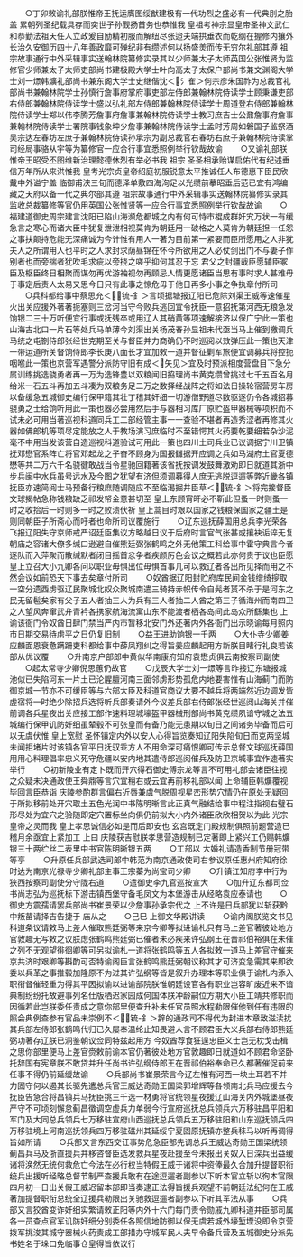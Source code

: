 <!-- { "loadSidebar": true } -->
　　○丁卯敕谕礼部朕惟帝王抚运膺图绥猷建极有一代功烈之盛必有一代典刖之胎盖  累朝列圣纪载具存而奕世子孙觐扬首务也恭惟我  皇祖考神宗显皇帝圣神文武仁和恭勤法祖天任人立政爰自励精初服而解纽尽张迨夫端拱垂衣而乾纲在握修内攘外长治久安御历四十八年善政靡可殚纪非有缵述何以扬盛羙而传无穷尔礼部其遵  祖宗故事通行中外采辑事实送翰林院纂修实录其以少师兼太子太师英国公张惟贤为监修官少师兼太子太师吏部尚书建极殿大学士叶向高太子太保户部尚书兼文渊阁大学士刘一燝韩爌礼部尚书兼东阁大学士史继偕沈＜氵隺＞何宗彦朱国祚为总裁官礼部尚书兼翰林院学士孙慎行詹事府掌府事吏部左侍郎兼翰林院侍读学士顾秉谦吏部右侍郎兼翰林院侍读学士盛以弘礼部左侍郎兼翰林院侍读学士周道登右侍郎兼翰林院侍读学士郑以伟李腾芳詹事府詹事兼翰林院侍读学士教习庶吉士公鼐詹事府詹事兼翰林院侍读学士署院事钱象坤少詹事兼翰林院侍读学士孟时芳周如磐国子监祭酒吴宗达左春坊左庶子兼翰林院侍读孙承宗为副总裁官右春坊右庶子兼翰林院侍读掌司经局事骆从宇等为纂修官一应合行事宜悉照例举行钦哉故谕
　　○又谕礼部朕惟帝王昭受丕图维新治理懿德休烈有举必书我  祖宗  圣圣相承贻谋启佑代有纪述垂信万年所从来洪惟我  皇考光宗贞皇帝绍庭初服锐意太平推诚任人布德惠下臣民欣戴中外谥宁盖  临御甫浃三旬而德泽单敷四海洵足以光缵前摹昭垂后范已宜有鸿编藏之天府以备一代之典尔部其遵  祖宗故事通行中外采辑事实送翰林院纂修实录其监收总裁纂修等官仍用英国公张惟贤等一应合行事宜悉照例举行钦哉故谕
　　○福建道御史周宗建言沈阳已陷山海濒危都城之内有何可恃市棍成群奸宄万状一有缓急言之寒心而诸大臣中犹复泄泄相视莫肯为朝廷用一破格之人莫肯为朝廷担一任怨之事扶颠持危能无深痛诚为今计惟有用人一著为目前第一紧要而臣所愿用之人非犹夫人之所谓用人也平时之人求封求荫昼锦在怀今所欲用之人必仗剑出门不与妻子作别者也而旁揣者犹吹毛求疵以旁挠之嗟乎抑何其忍于忘  君父之封疆哉臣愿辅臣冢臣及枢臣终日相聚而谋勿再优游袖视勿再顾忌人情更愿诸臣当思有事时求人甚难毋于事定后责人太易又思今日只有此事之惊危毋于他日再多小事之争执章付所司
　　○兵科都给事中蔡思充＜锍-釒＞言顷据塘报辽阳已危除刘渠王威等速催星火出关应援外著著扼塞则三岔河当守今败兵逃回宜令抚臣一意招抚第河西无粮急发饷银二三十万听便宜行事或抚残卒或用辽人其硝黄等项速解接济以保广宁此一策也山海古北口一片石等处兵马单薄今刘渠出关杨茂春孙显祖未代亟当马上催到檄调兵马统之屯劄侍郎张经世克期至关与督臣并力商确仍不时巡阅以效弹压此一策也天津一带运道所关督饷侍郎李长庚八面长才宜加敕一道并督征剿军旅便宜调募兵将控扼咽喉此一策也京营军遇警分派防守旧有成＜矢见＞宜及时预派相度营盘目下急分属训练挑选骁勇者再一万为选锋豊以双粮闻旧拹理尚书黄克缵曾挑过七千五百名月给米一石五斗再加五斗凑为双粮务足二万之数择经战阵之将如法日操轮宿营房车房以备缓急五城御史编行保甲籍其壮丁稽其奸细一切游僧野道尽数驱逐仍令各城招募骁勇之士给饷听用此一策也器必尝用然后手与器相习库厂原贮盔甲器械等项积而不试未必可用当著巡视科道同兵工二部经管主事一一查验不堪者再造秀涩者再修其火器如佛郎机等项尽定能放之人于教场演习庶临时不至错愕其火药要乾要细若杂沙泥毫不中用当发该营自造巡视科道验试可用此一策也四川土司兵业已议调据宁川卫镇抚邓懋官系阵亡将官邓起龙之子奋不顾身为国报讎据开应调之兵如马湖府土官夏德懋等共二万六千名骁徤敢战当令星驰回籍著该省抚按调发鼓舞激劝即日就道其浙中步兵闽中水兵虽号远水及今图之犹望有济但须调募得人庶无逃脱逗遛等弊近畿各镇抚臣亦速简阅士马预备行粮庶随调随应不至临渴掘井臣草＜锍-釒＞将完接督臣文球揭帖急称钱粮缺乏祁发帑金意甚切至  皇上东顾宵旰必不靳此但蚤一时则蚤一时之收拾后一时则多一时之败溃伏祈  皇上蒿目时艰以国家之钱粮保国家之疆土是则同朝臣子所斋心而吁者也命所司议覆施行
　　○辽东巡抚薛国用总兵李光荣各飞报辽阳失守京师戒严诏廷臣集议方略越日议于后府时言官气张甚或攘袂诟谇无复朝庙之容诸大僚多缄口逊避自催熊廷弼张鹤鸣之外无他策工科给事中霍守典言今者逐队而入萍聚而散缄默者闭目摇首忿争者疾颜厉色会议之概若此亦何贵于议也臣愿  皇上立召大小九卿各问以职业毋惧出位毋惧首事几可以救辽者各出所见择而用之不然会议如前恐天下事去矣章付所司
　　○奴酋据辽阳封贮府库民间金钱缯绮摉取一空分遗西虏驱辽民聚城北奴众聚城南遣三骑持赤帜传令自髡者贳不杀于是河东之民无留髢矣家有父子五人者抽三人为兵有三人者抽二人酋之第三子循海州而南四卫之人望风奔窜武弁青衿各携家航海流寓山东不能渡者栖各岛间此岛众所繇集也  上谕该衙门令奴酋日肆门禁当严内市暂移北安门外还著内外各衙门出示晓谕每月照内市日期交易待虏平之日仍复旧制
　　○益王进助饷银一千两
　　○大仆寺少卿姜应麟面恩衰惫蹒跚吏科都给事中薛凤翔纠之得旨姜应麟起用方新朕目睹行礼良若该部从优议覆
　　○升南京户部郎中黄似华南康府知府袁懋贞俱云南按察司副使
　　○起太常寺少卿倪思蕙仍故官
　　○戊辰大学士刘一燝等言昨接辽东塘报城池似已失陷河东一片土已沦腥膻河南三面邻虏形势孤危内地要害惟有山海蓟门而防御京城一节亦不可缓臣等与六部大臣及科道官商议大要不越兵将两端然近边调发皆虗宿将一时绝少除招兵选将听兵部奏请外今议差兵部右侍郎张经世巡阅山海关并催前调各兵星夜出关应接工部作速料理城壕盔甲器械刑部尚书黄克缵夙谙守城之法五城编行保甲讥防奸细虽辇毂不可张皇而有备乃能无患期以旬日之间诸务毕备而后可以无虞伏惟  皇上宽慰  圣怀镇定内外以安人心得旨览奏知辽阳失陷旬日而克两坚城未闻拒堵片时该镇各官平日抚驭乖方人不用命深可痛恨卿可传示总督文球巡抚薛国用用心料理倡率忠义死守危疆以安内地其遣侍郎巡阅催兵及防卫京城事宜作速著实举行
　　○初新陵业有定卜既而开穴得石御史傅宗龙等言不可用礼部会诸臣往视之众疑未决通政使王舜鼎等言穴宜稍右或云宜再前移礼部以闻  上命辅臣韩爌覆视毕回言臣恭诣  庆陵参酌群言偏右近唇兼虞气脱周视星峦形势穴情仍在原处无疑回于所拟移前处开穴取土五色光润中书陈明晰言此正真气融结给事中程注指视右璧石形尽处为宜穴之验随即定穴置标坐向俱仍前拟大小内外诸臣欣欣相贺以为此  光宗皇帝之灵而我  皇上孝思诚信必如是而后即安也  玄宫既定门殿规制俱照前题营造已稽月余亟宜上紧加工  上曰  庆陵获吉慰朕孝思营造规制已定著即上紧兴工仍赐韩爌银三十两纻丝二表里中书官陈明晰银五两
　　○工部以  大婚礼请造香制节册冠带等亭
　　○升原任兵部武选司郎中韩范为南京通政使司右参议原任惠州府知府徐时达为南京光禄寺少卿礼部主事王宗蓁为尚宝司少卿
　　○升镇江知府李中行为狭西按察司副使分守陇右道
　　○遣御史李九官巡按宣大
　　○加升辽东都司佥书尚志弘为巡抚标下游击镇西堡守备毛凤文为本堡游击从经略袁应泰请也
　　○御史方震孺请罢兵部尚书崔景荣以少詹事孙承宗代之  上不许是日兵部犹以斩获黔中叛苗请择吉告捷于  庙从之
　　○己巳  上御文华殿讲读
　　○谕内阁朕览文书见科道条议请敕马上差人催取熊廷弼等来京今卿等拟进谕札只有马上差官著彼处地方官敦趣无写敕之议朕虑张鹤鸣熊廷弼已催者未必疾来许弘纲王在晋祁伯裕俱在未催之列不无观望徘徊卿等可另拟谕札一道将张鹤鸣等五人各拟敕一道马上差官守催来京共济时艰卿等斟酌可否特谕阁臣言张鹤鸣熊廷弼朝议称其才可济变急需其来即欲委以兵革之事推毂加隆原不为过其许弘纲等皆是叙升办理本等职业俱于谕札内添入职衔督催轻重为得其平因拟谕以进谕部院朕惟朝廷设官各有职业岂容旷废近来不谙典制纷纷托故避事列名仕版栖迟家园成何国体朕冲龄嗣位方期大小臣工靖共修职而因循若此岂朕委任责成之意你部里便查升补未任官员照水程勒限催他到任有违限的照会典例查参有官品未崇例不＜锍-釒＞辞的通政司不得代为封进本章致滋渎扰其兵部左侍郎张鹤鸣代归已久屡奉温纶止知畏避人言不顾君臣大义兵部右侍郎熊廷弼功著存辽朕已洞鉴朝议佥同特兹起用方  今奴酋荐食狂逞忠臣义士岂无枕戈击楫之思你部里便马上差官赍敕前谕本官仍著彼处地方官敦趣即日就道如不顾君命坚卧托辞国有宪章朕不敢贷并升任尚书许弘纲侍郎王在晋祁伯裕奉命已久都著催促前来任事不得仍前延缓故谕
　　○兵部尚书崔景荣言今辽左惟有河西一块土耳若不并力固守何以遏其长驱先遣总兵官王威达奇勋王国梁郭增辉等各领南北兵马应援去今抚臣告急合将昌镇兵马抚臣挑三千选一材勇将官统领星夜援辽山海关内外城堡昼夜严守不可顷刻懈怠蓟昌徵调空虚兵力单弱今行宣府巡抚总兵领兵六万移驻昌平阳和军门及大同总兵领兵七万移驻宣府山西巡抚总兵领兵五万移驻阳和山东巡抚领兵四万移驻境上河南巡抚领兵四万移驻磁州其延绥宁夏固原抚镇亦整兵秣马以听再调得旨如所请
　　○兵部又言东西交讧事势危急臣部先调总兵王威达奇勋王国梁统领蓟昌兵马及浙直援兵并移咨督臣选发救兵星夜赴援至今未报出关奴入日深兵出益缓诸将涣然无统何救危亡今法在必行权当特假王威于诸将中资俸最久合加升提督职衔统兵出援听经略总督节制严查援兵敢有在途逗遛者副参以下听本官立斩以徇本官限四月初一日出关假王威迟留本部即当奏逮正法得旨援兵观望不前朝廷法纪何在王威著加提督职衔总统全辽援兵勒限出关驰救逗遛者副参以下听其军法从事
　　○兵部又言狡酋变诈奸细实繁请敕正阳等内外十六门每门责令勋戚九卿科道并臣部司属各一员查点官军讥防奸细分别委任各照信地防御以保无虞若城外壕堑堙没即令京营拨军挑浚其城守器械火药责成工部措办守城军民人夫早令备兵营及五城御史分派先书姓名于垛口免临事仓皇得旨依议行
